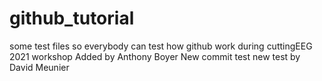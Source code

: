 # github_tutorial
some test files so everybody can test how github work during cuttingEEG 2021 workshop
Added by Anthony Boyer
New commit test
new test by David Meunier

